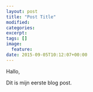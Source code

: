 ```yaml
---
layout: post
title: "Post Title"
modified:
categories: 
excerpt:
tags: []
image:
  feature:
date: 2015-09-05T10:12:07+00:00
---
```


Hallo,

Dit is mijn eerste blog post.



